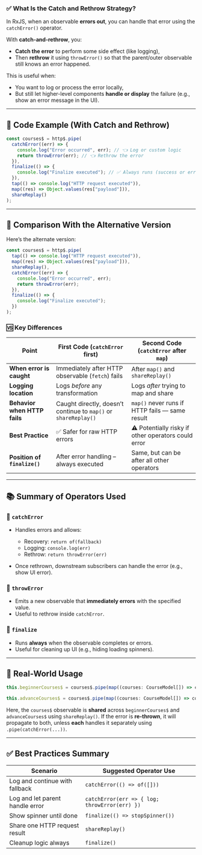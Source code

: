 ### ✅ What Is the **Catch and Rethrow Strategy**?

In RxJS, when an observable **errors out**, you can handle that error using the `catchError()` operator.

With **catch-and-rethrow**, you:

- **Catch the error** to perform some side effect (like logging),
- Then **rethrow** it using `throwError()` so that the parent/outer observable still knows an error happened.

This is useful when:

- You want to log or process the error locally,
- But still let higher-level components **handle or display** the failure (e.g., show an error message in the UI).

---

## 🧪 Code Example (With Catch and Rethrow)

```ts
const courses$ = http$.pipe(
  catchError((err) => {
    console.log("Error occurred", err); // 👈 Log or custom logic
    return throwError(err); // 👈 Rethrow the error
  }),
  finalize(() => {
    console.log("Finalize executed"); // ✅ Always runs (success or error)
  }),
  tap(() => console.log("HTTP request executed")),
  map((res) => Object.values(res["payload"])),
  shareReplay()
);
```

---

## 🔁 Comparison With the Alternative Version

Here’s the alternate version:

```ts
const courses$ = http$.pipe(
  tap(() => console.log("HTTP request executed")),
  map((res) => Object.values(res["payload"])),
  shareReplay(),
  catchError((err) => {
    console.log("Error occurred", err);
    return throwError(err);
  }),
  finalize(() => {
    console.log("Finalize executed");
  })
);
```

### 🆚 Key Differences

| Point                        | First Code (`catchError` first)                                 | Second Code (`catchError` after `map`)              |
| ---------------------------- | --------------------------------------------------------------- | --------------------------------------------------- |
| **When error is caught**     | Immediately after HTTP observable (`fetch`) fails               | After `map()` and `shareReplay()`                   |
| **Logging location**         | Logs _before_ any transformation                                | Logs _after_ trying to map and share                |
| **Behavior when HTTP fails** | Caught directly, doesn’t continue to `map()` or `shareReplay()` | `map()` never runs if HTTP fails — same result      |
| **Best Practice**            | ✅ Safer for raw HTTP errors                                    | ⚠️ Potentially risky if other operators could error |
| **Position of `finalize()`** | After error handling – always executed                          | Same, but can be after all other operators          |

---

## 📚 Summary of Operators Used

### 🔹 `catchError`

- Handles errors and allows:

  - Recovery: `return of(fallback)`
  - Logging: `console.log(err)`
  - Rethrow: `return throwError(err)`

- Once rethrown, downstream subscribers can handle the error (e.g., show UI error).

### 🔹 `throwError`

- Emits a new observable that **immediately errors** with the specified value.
- Useful to rethrow inside `catchError`.

### 🔹 `finalize`

- Runs **always** when the observable completes or errors.
- Useful for cleaning up UI (e.g., hiding loading spinners).

---

## 📂 Real-World Usage

```ts
this.beginnerCourses$ = courses$.pipe(map((courses: CourseModel[]) => courses.filter((course: CourseModel) => course.category === "BEGINNER")));

this.advanceCourses$ = courses$.pipe(map((courses: CourseModel[]) => courses.filter((course: CourseModel) => course.category === "ADVANCED")));
```

Here, the `courses$` observable is **shared** across `beginnerCourses$` and `advanceCourses$` using `shareReplay()`. If the error is **re-thrown**, it will propagate to both, unless **each** handles it separately using `.pipe(catchError(...))`.

---

## ✅ Best Practices Summary

| Scenario                        | Suggested Operator Use                        |
| ------------------------------- | --------------------------------------------- |
| Log and continue with fallback  | `catchError(() => of([]))`                    |
| Log and let parent handle error | `catchError(err => { log; throwError(err) })` |
| Show spinner until done         | `finalize(() => stopSpinner())`               |
| Share one HTTP request result   | `shareReplay()`                               |
| Cleanup logic always            | `finalize()`                                  |


